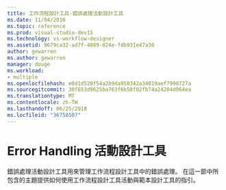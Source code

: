 ```yaml
---
title: 工作流程設計工具-錯誤處理活動設計工具
ms.date: 11/04/2016
ms.topic: reference
ms.prod: visual-studio-dev15
ms.technology: vs-workflow-designer
ms.assetid: 9679ca32-ad7f-4089-824e-fdb931e47a30
author: gewarren
ms.author: gewarren
manager: douge
ms.workload:
- multiple
ms.openlocfilehash: e0d1d520f54a2b9da958342a34019aef7998727a
ms.sourcegitcommit: 30f653d9625ba763f6b58f02fb74a24204d064ea
ms.translationtype: MT
ms.contentlocale: zh-TW
ms.lasthandoff: 06/25/2018
ms.locfileid: "36758507"
---
```

# <a name="error-handling-activity-designers"></a>Error Handling 活動設計工具

錯誤處理活動設計工具用來管理工作流程設計工具中的錯誤處理。 在這一節中所包含的主題提供如何使用工作流程設計工具活動與範本設計工具的指引。